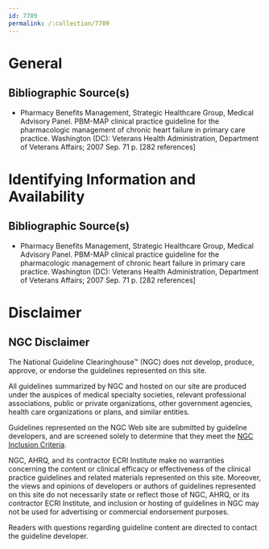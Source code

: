 ```yaml
---
id: 7709
permalink: /:collection/7709
---
```


# General

## Bibliographic Source(s)

- Pharmacy Benefits Management, Strategic Healthcare Group, Medical Advisory Panel. PBM-MAP clinical practice guideline for the pharmacologic management of chronic heart failure in primary care practice. Washington (DC): Veterans Health Administration, Department of Veterans Affairs; 2007 Sep. 71 p. [282 references]

# Identifying Information and Availability

## Bibliographic Source(s)

- Pharmacy Benefits Management, Strategic Healthcare Group, Medical Advisory Panel. PBM-MAP clinical practice guideline for the pharmacologic management of chronic heart failure in primary care practice. Washington (DC): Veterans Health Administration, Department of Veterans Affairs; 2007 Sep. 71 p. [282 references]

# Disclaimer

## NGC Disclaimer

The National Guideline Clearinghouse™ (NGC) does not develop, produce, approve, or endorse the guidelines represented on this site.

All guidelines summarized by NGC and hosted on our site are produced under the auspices of medical specialty societies, relevant professional associations, public or private organizations, other government agencies, health care organizations or plans, and similar entities.

Guidelines represented on the NGC Web site are submitted by guideline developers, and are screened solely to determine that they meet the [NGC Inclusion Criteria](/help-and-about/summaries/inclusion-criteria).

NGC, AHRQ, and its contractor ECRI Institute make no warranties concerning the content or clinical efficacy or effectiveness of the clinical practice guidelines and related materials represented on this site. Moreover, the views and opinions of developers or authors of guidelines represented on this site do not necessarily state or reflect those of NGC, AHRQ, or its contractor ECRI Institute, and inclusion or hosting of guidelines in NGC may not be used for advertising or commercial endorsement purposes.

Readers with questions regarding guideline content are directed to contact the guideline developer.

